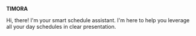 **TIMORA**

Hi, there! I'm your smart schedule assistant. I'm here to help you leverage all your day schedules in clear presentation.